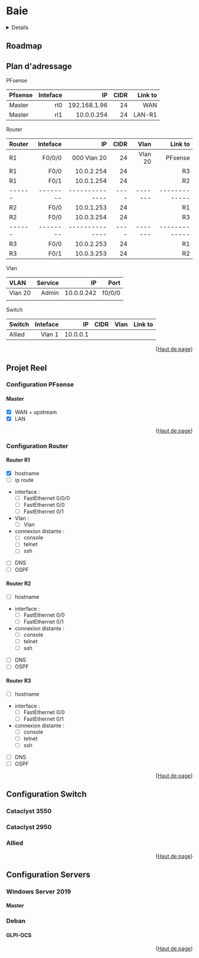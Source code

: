 # Baie

<a name="haut-de-page">

<details>
  <summary>Index</summary>
  <ol>
    <li><a href="#roadmap">Roadmap</a></li>
    <li>
    <a>Adressage<a>
      <ul>
        <li><a href="#schema">Schéma</a></li>
        <li><a href="#table-d-adresses">Table d'adresses</a></li>
      </ul>
    </li>
  </ol>
  <details>
    <summary>
    <a href="#projet-reel">Projet Réel</a>
    </summary>
    <ol>
      <li>
        <a href="#configuration-pfsense">Configuration PFSense</a>
        <ul>
          <li><a href="#master">Master</a></li>
        </ul>
      </li>
      <li>
        <a href="#configuration-router">Configuration Router</a>
        <ul>
          <li><a href="#router-r1">Router R1</a></li>
          <li><a href="#router-r2">Router R2</a></li>
          <li><a href="#router-r3">Router R3</a></li>
        </ul>
      </li>
      <li>
        <a href="#configuration-switch">Configuration Switch</a>
        <ul>
          <li><a href="#cataclyst-3550">Cataclyst-3550</a></li>
          <li><a href="#cataclyst-2950">Cataclyst-2950</a></li>
          <li><a href="#allied">Allied</a></li>
        </ul>
      </li>
      <li>
        <a href="#configuration-servers">Configuration Servers</a>
        <ul>
          <li>
            <a href="#windows-server-2019">Windows Server 2019</a>
            <ul>
              <li><a href="#master">Master</a></li>
            </ul>
          </li>
          <li>
            <a href="#debian">Debian</a>
            <ul>
              <li><a href="#glpi-ocs">GLPI-OCS</a></li>
            </ul>
          </li>
        </ul>
      </li>
    </ol>
  </details>
</details>

## Roadmap

## Plan d'adressage

<a href="schema"></a>

PFsense

|Pfsense          |Inteface|             IP|CIDR|Link to|
|:----------------|-------:|--------------:|---:|------:|
|Master           |     rl0|   192.168.1.96|  24|    WAN|
|Master           |     rl1|     10.0.0.254|  24| LAN-R1|

Router

|Router|Inteface|            IP|CIDR|   Vlan|      Link to|
|:-----|-------:|-------------:|---:|------:|------------:|
|R1    |  F0/0/0|   000 Vlan 20|  24|Vlan 20|      PFsense|
|R1    |    F0/0|    10.0.2.254|  24|       |           R3|
|R1    |    F0/1|    10.0.1.254|  24|       |           R2|
|------|--------|--------------|----|-------|-------------|
|R2    |    F0/0|    10.0.1.253|  24|       |           R1|
|R2    |    F0/0|    10.0.3.254|  24|       |           R3|
|------|--------|--------------|----|-------|-------------|
|R3    |    F0/0|    10.0.2.253|  24|       |           R1|
|R3    |    F0/1|    10.0.3.253|  24|       |           R2|

Vlan

|VLAN   |      Service|              IP|  Port|
|:------|------------:|---------------:|-----:|
|Vlan 20|        Admin|      10.0.0.242|f0/0/0|
|       |             |                |      |

Switch

|Switch|Inteface|            IP|CIDR|   Vlan|      Link to|
|:-----|-------:|-------------:|---:|------:|------------:|
|Allied|  Vlan 1|      10.0.0.1|    |       |             |

<p align="right">{<a href="#haut-de-page">Haut de page</a>}</p>

## Projet Reel

### Configuration PFsense

#### Master

- [x] WAN + upstream
- [x] LAN

<p align="right">{<a href="#haut-de-page">Haut de page</a>}</p>

### Configuration Router

#### Router R1

- [x] hostname
- [ ] ip route
- interface :
  - [ ] FastEthernet 0/0/0
  - [ ] FastEthernet 0/0
  - [ ] FastEthernet 0/1
- Vlan :
  - [ ] Vlan
- connexion distante :
  - [ ] console
  - [ ] telnet
  - [ ] ssh
- [ ] DNS
- [ ] OSPF

#### Router R2

- [ ] hostname
- interface :
  - [ ] FastEthernet 0/0
  - [ ] FastEthernet 0/1
- connexion distante :
  - [ ] console
  - [ ] telnet
  - [ ] ssh
- [ ] DNS
- [ ] OSPF

#### Router R3

- [ ] hostname
- interface :
  - [ ] FastEthernet 0/0
  - [ ] FastEthernet 0/1
- connexion distante :
  - [ ] console
  - [ ] telnet
  - [ ] ssh
- [ ] DNS
- [ ] OSPF

<p align="right">{<a href="#haut-de-page">Haut de page</a>}</p>

## Configuration Switch

### Cataclyst 3550

### Cataclyst 2950

### Allied

<p align="right">{<a href="#haut-de-page">Haut de page</a>}</p>

## Configuration Servers

### Windows Server 2019

#### Master

### Deban

#### GLPI-OCS

<p align="right">{<a href="#haut-de-page">Haut de page</a>}</p>
